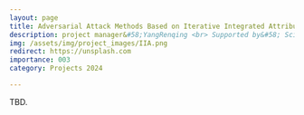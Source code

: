 ```yaml
---
layout: page
title: Adversarial Attack Methods Based on Iterative Integrated Attribution for Transferability of Features
description: project manager&#58;YangRenqing <br> Supported by&#58; Scientific Research Foundation of Chongqing University of Technology <br> Year&#58; 2024-2026 <br> Grant&#58; 3K(RMB) <br> Role&#58; PI
img: /assets/img/project_images/IIA.png
redirect: https://unsplash.com
importance: 003
category: Projects 2024

---
```


TBD.
